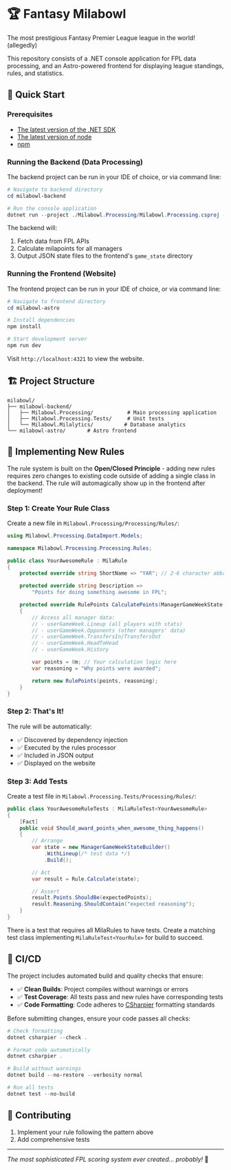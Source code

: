 # 🏆 Fantasy Milabowl

The most prestigious Fantasy Premier League league in the world! (allegedly)

This repository consists of a .NET console application for FPL data processing, and an Astro-powered frontend for displaying league standings, rules, and statistics.

## 🚀 Quick Start

### Prerequisites

-   [The latest version of the .NET SDK](https://dotnet.microsoft.com/download)
-   [The latest version of node](https://nodejs.org/)
-   [npm](https://www.npmjs.com/)

### Running the Backend (Data Processing)

The backend project can be run in your IDE of choice, or via command line:

```powershell
# Navigate to backend directory
cd milabowl-backend

# Run the console application
dotnet run --project ./Milabowl.Processing/Milabowl.Processing.csproj -- ../milabowl-astro/src/game_state
```

The backend will:

1. Fetch data from FPL APIs
2. Calculate milapoints for all managers
3. Output JSON state files to the frontend's `game_state` directory

### Running the Frontend (Website)

The frontend project can be run in your IDE of choice, or via command line:

```powershell
# Navigate to frontend directory
cd milabowl-astro

# Install dependencies
npm install

# Start development server
npm run dev
```

Visit `http://localhost:4321` to view the website.

## 🏗️ Project Structure

```
milabowl/
├── milabowl-backend/
│   ├── Milabowl.Processing/           # Main processing application
│   ├── Milabowl.Processing.Tests/     # Unit tests
│   └── Milabowl.Milalytics/          # Database analytics
└── milabowl-astro/       # Astro frontend
```

## 🎯 Implementing New Rules

The rule system is built on the **Open/Closed Principle** - adding new rules requires zero changes to existing code outside of adding a single class in the backend. The rule will automagically show up in the frontend after deployment!

### Step 1: Create Your Rule Class

Create a new file in `Milabowl.Processing/Processing/Rules/`:

```csharp
using Milabowl.Processing.DataImport.Models;

namespace Milabowl.Processing.Processing.Rules;

public class YourAwesomeRule : MilaRule
{
    protected override string ShortName => "YAR"; // 2-6 character abbreviation

    protected override string Description =>
        "Points for doing something awesome in FPL";

    protected override RulePoints CalculatePoints(ManagerGameWeekState userGameWeek)
    {
        // Access all manager data:
        // - userGameWeek.Lineup (all players with stats)
        // - userGameWeek.Opponents (other managers' data)
        // - userGameWeek.TransfersIn/TransfersOut
        // - userGameWeek.HeadToHead
        // - userGameWeek.History

        var points = 0m; // Your calculation logic here
        var reasoning = "Why points were awarded";

        return new RulePoints(points, reasoning);
    }
}
```

### Step 2: That's It!

The rule will be automatically:

-   ✅ Discovered by dependency injection
-   ✅ Executed by the rules processor
-   ✅ Included in JSON output
-   ✅ Displayed on the website

### Step 3: Add Tests

Create a test file in `Milabowl.Processing.Tests/Processing/Rules/`:

```csharp
public class YourAwesomeRuleTests : MilaRuleTest<YourAwesomeRule>
{
    [Fact]
    public void Should_award_points_when_awesome_thing_happens()
    {
        // Arrange
        var state = new ManagerGameWeekStateBuilder()
            .WithLineup(/* test data */)
            .Build();

        // Act
        var result = Rule.Calculate(state);

        // Assert
        result.Points.ShouldBe(expectedPoints);
        result.Reasoning.ShouldContain("expected reasoning");
    }
}
```

There is a test that requires all MilaRules to have tests. Create a matching test class implementing `MilaRuleTest<YourRule>` for build to succeed.

## 🧪 CI/CD

The project includes automated build and quality checks that ensure:

-   ✅ **Clean Builds**: Project compiles without warnings or errors
-   ✅ **Test Coverage**: All tests pass and new rules have corresponding tests
-   ✅ **Code Formatting**: Code adheres to [CSharpier](https://csharpier.com/) formatting standards

Before submitting changes, ensure your code passes all checks:

```powershell
# Check formatting
dotnet csharpier --check .

# Format code automatically
dotnet csharpier .

# Build without warnings
dotnet build --no-restore --verbosity normal

# Run all tests
dotnet test --no-build
```

## 🤝 Contributing

1. Implement your rule following the pattern above
2. Add comprehensive tests

---

_The most sophisticated FPL scoring system ever created... probably!_ 🎯
